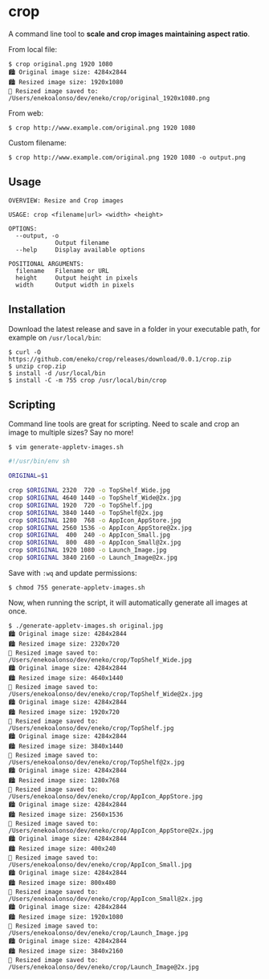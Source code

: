 # crop
A command line tool to **scale and crop images maintaining aspect ratio**.

From local file:
```
$ crop original.png 1920 1080
🏙 Original image size: 4284x2844
🏙 Resized image size: 1920x1080
📁 Resized image saved to: /Users/enekoalonso/dev/eneko/crop/original_1920x1080.png
```

From web:
```
$ crop http://www.example.com/original.png 1920 1080
```

Custom filename:
```
$ crop http://www.example.com/original.png 1920 1080 -o output.png
```


## Usage

```
OVERVIEW: Resize and Crop images

USAGE: crop <filename|url> <width> <height>

OPTIONS:
  --output, -o
             Output filename
  --help     Display available options

POSITIONAL ARGUMENTS:
  filename   Filename or URL
  height     Output height in pixels
  width      Output width in pixels
```


## Installation

Download the latest release and save in a folder in your executable path,
for example on `/usr/local/bin`:

```
$ curl -O https://github.com/eneko/crop/releases/download/0.0.1/crop.zip
$ unzip crop.zip
$ install -d /usr/local/bin
$ install -C -m 755 crop /usr/local/bin/crop
```


## Scripting

Command line tools are great for scripting. Need to scale and crop an image to
multiple sizes? Say no more!

```
$ vim generate-appletv-images.sh
```

```sh
#!/usr/bin/env sh

ORIGINAL=$1

crop $ORIGINAL 2320  720 -o TopShelf_Wide.jpg
crop $ORIGINAL 4640 1440 -o TopShelf_Wide@2x.jpg
crop $ORIGINAL 1920  720 -o TopShelf.jpg
crop $ORIGINAL 3840 1440 -o TopShelf@2x.jpg
crop $ORIGINAL 1280  768 -o AppIcon_AppStore.jpg
crop $ORIGINAL 2560 1536 -o AppIcon_AppStore@2x.jpg
crop $ORIGINAL  400  240 -o AppIcon_Small.jpg
crop $ORIGINAL  800  480 -o AppIcon_Small@2x.jpg
crop $ORIGINAL 1920 1080 -o Launch_Image.jpg
crop $ORIGINAL 3840 2160 -o Launch_Image@2x.jpg
```

Save with `:wq` and update permissions:
```
$ chmod 755 generate-appletv-images.sh
```

Now, when running the script, it will automatically generate all images at once.

```
$ ./generate-appletv-images.sh original.jpg
🏙 Original image size: 4284x2844
🏙 Resized image size: 2320x720
📁 Resized image saved to: /Users/enekoalonso/dev/eneko/crop/TopShelf_Wide.jpg
🏙 Original image size: 4284x2844
🏙 Resized image size: 4640x1440
📁 Resized image saved to: /Users/enekoalonso/dev/eneko/crop/TopShelf_Wide@2x.jpg
🏙 Original image size: 4284x2844
🏙 Resized image size: 1920x720
📁 Resized image saved to: /Users/enekoalonso/dev/eneko/crop/TopShelf.jpg
🏙 Original image size: 4284x2844
🏙 Resized image size: 3840x1440
📁 Resized image saved to: /Users/enekoalonso/dev/eneko/crop/TopShelf@2x.jpg
🏙 Original image size: 4284x2844
🏙 Resized image size: 1280x768
📁 Resized image saved to: /Users/enekoalonso/dev/eneko/crop/AppIcon_AppStore.jpg
🏙 Original image size: 4284x2844
🏙 Resized image size: 2560x1536
📁 Resized image saved to: /Users/enekoalonso/dev/eneko/crop/AppIcon_AppStore@2x.jpg
🏙 Original image size: 4284x2844
🏙 Resized image size: 400x240
📁 Resized image saved to: /Users/enekoalonso/dev/eneko/crop/AppIcon_Small.jpg
🏙 Original image size: 4284x2844
🏙 Resized image size: 800x480
📁 Resized image saved to: /Users/enekoalonso/dev/eneko/crop/AppIcon_Small@2x.jpg
🏙 Original image size: 4284x2844
🏙 Resized image size: 1920x1080
📁 Resized image saved to: /Users/enekoalonso/dev/eneko/crop/Launch_Image.jpg
🏙 Original image size: 4284x2844
🏙 Resized image size: 3840x2160
📁 Resized image saved to: /Users/enekoalonso/dev/eneko/crop/Launch_Image@2x.jpg
```
